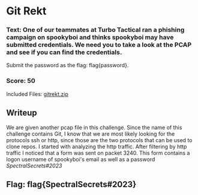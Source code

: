 # Git Rekt

### Text: One of our teammates at Turbo Tactical ran a phishing campaign on spookyboi and thinks spookyboi may have submitted credentials. We need you to take a look at the PCAP and see if you can find the credentials.

Submit the password as the flag: flag{password}.

### Score: 50

Included Files: [gitrekt.zip](gitrekt.zip)

## Writeup
We are given another pcap file in this challenge. Since the name of this challenge contains Git, I know that we are most likely looking for the protocols ssh or http, since those are the two protocols that can be used to clone repos. I started with analyzing the http traffic. After filtering by http traffic I noticed that a form was sent on packet 3240. This form contains a logon username of spookyboi's email as well as a password *SpectralSecrets#2023*

## Flag: flag{SpectralSecrets#2023}